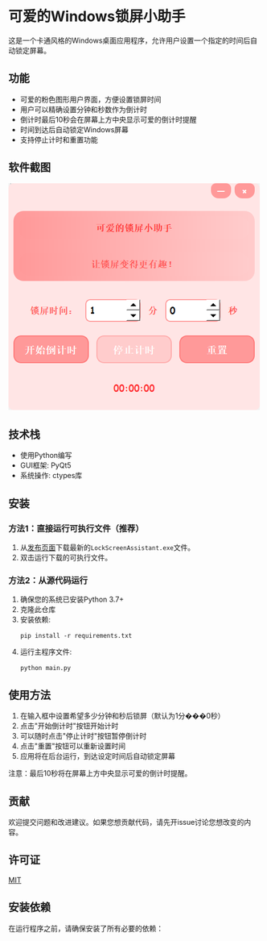 # 可爱的Windows锁屏小助手

这是一个卡通风格的Windows桌面应用程序，允许用户设置一个指定的时间后自动锁定屏幕。

## 功能

- 可爱的粉色图形用户界面，方便设置锁屏时间
- 用户可以精确设置分钟和秒数作为倒计时
- 倒计时最后10秒会在屏幕上方中央显示可爱的倒计时提醒
- 时间到达后自动锁定Windows屏幕
- 支持停止计时和重置功能

## 软件截图

![应用界面](screenshots/application_interface.png)

## 技术栈

- 使用Python编写
- GUI框架: PyQt5
- 系统操作: ctypes库

## 安装

### 方法1：直接运行可执行文件（推荐）

1. 从[发布页面](链接到您的GitHub发布页面)下载最新的`LockScreenAssistant.exe`文件。
2. 双击运行下载的可执行文件。

### 方法2：从源代码运行

1. 确保您的系统已安装Python 3.7+
2. 克隆此仓库
3. 安装依赖:
   ```
   pip install -r requirements.txt
   ```
4. 运行主程序文件:
   ```
   python main.py
   ```

## 使用方法

1. 在输入框中设置希望多少分钟和秒后锁屏（默认为1分���0秒）
2. 点击"开始倒计时"按钮开始计时
3. 可以随时点击"停止计时"按钮暂停倒计时
4. 点击"重置"按钮可以重新设置时间
5. 应用将在后台运行，到达设定时间后自动锁定屏幕

注意：最后10秒将在屏幕上方中央显示可爱的倒计时提醒。

## 贡献

欢迎提交问题和改进建议。如果您想贡献代码，请先开issue讨论您想改变的内容。

## 许可证

[MIT](https://choosealicense.com/licenses/mit/)

## 安装依赖

在运行程序之前，请确保安装了所有必要的依赖：